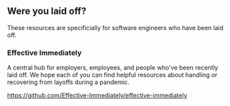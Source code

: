 ## Were you laid off?

These resources are specificially for software engineers who have been laid off.

### Effective Immediately

A central hub for employers, employees, and people who've been recently laid off. We hope each of you can find helpful resources about handling or recovering from layoffs during a pandemic.

https://github.com/Effective-Immediately/effective-immediately

